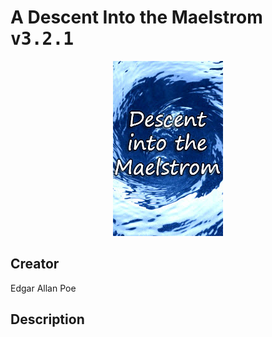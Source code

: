 
# A Descent Into the Maelstrom <kbd>v3.2.1</kbd>

<center>
  <img src="./cover-1024.jpg"/>
</center>

## Creator
Edgar Allan Poe

## Description

